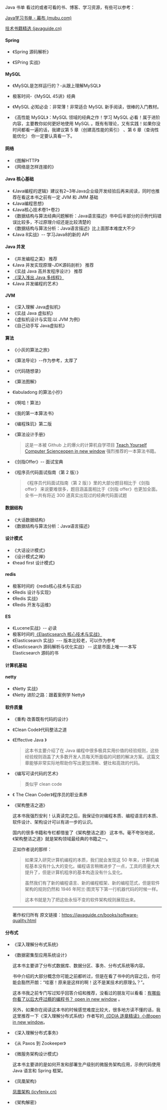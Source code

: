 Java 书单
看过的或者可看的书、博客、学习资源，有些可以参考：

 [Java学习书单 - 幕布 (mubu.com)](https://mubu.com/doc/nZ4n8i424) 

[技术书籍精选 (javaguide.cn)](https://javaguide.cn/books/)   

#### Spring

- 《Spring 源码解析》

- 《SPring 实战》

#### MySQL 

- 《MySQL是怎样运行的？-从跟上理解MySQL》

- 极客时间-《MySQL 45讲》经典

- 《MySQL 必知必会：非常薄！非常适合 MySQL 新手阅读，很棒的入门教材。

- 《高性能 MySQL》：MySQL 领域的经典之作！学习 MySQL 必看！属于进阶内容，主要教你如何更好地使用 MySQL 。既有有理论，又有实践！如果你没时间都看一遍的话，我建议第 5 章（创建高性能的索引） 、第 6 章（查询性能优化） 你一定要认真看一下。

#### 网络

- 《图解HTTP》
- 《网络是怎样连接的》

#### Java 核心基础
- 《Java编程的逻辑》建议有2~3年Java企业级开发经验后再来阅读，同时也推荐在看这本书之前有一定 JVM 和 JMM 基础
- 《Java编程思想》
- 《Java核心技术卷1+卷2》
- 《数据结构与算法经典问题解析：Java语言描述》书中后半部分的示例代码错误比较多，不过原理介绍还是比较清楚的
- 《数据结构与算法分析：Java语言描述》比上面那本难度大不少
- 《Java 8实战》-- 学习Java8的新的 API

#### Java 并发
- 《并发编程之美》 推荐
- 《Java 并发实现原理-JDK源码剖析》 推荐
- 《实战 Java 高并发程序设计》 推荐
- [《深入浅出 Java 多线程》](https://github.com/RedSpider1/concurrent)
- 《Java 并发编程的艺术》

#### JVM
- 《深入理解 Java虚拟机》
- 《实战 Java 虚拟机》
- 《虚拟机设计与实现:以 JVM 为例》
- 《自己动手写 Java虚拟机》

#### 算法
- 《小灰的算法之旅》

- 《算法导论》--作为参考，太厚了

- 《代码随想录》

- 《算法图解》

- 《labuladong 的算法小抄》

- 《啊哈！算法》

- 《我的第一本算法书》

- 《编程珠玑》第二版

- 《算法设计手册》

  > 这是一本被 Github 上的爆火的计算机自学项目 [Teach Yourself Computer Scienceopen in new window](https://link.zhihu.com/?target=https%3A//teachyourselfcs.com/) 强烈推荐的一本算法书籍。 

- 《剑指Offer》-- 面试宝典

- 《程序员代码面试指南（第 2 版）》

  >  《程序员代码面试指南（第 2 版）》里的大部分题目相比于《剑指 offer》 来说要难很多，题目涵盖面相比于《剑指 offer》也更加全面。全书一共有将近 300 道真实出现过的经典代码面试题


#### 数据结构

- 《大话数据结构》
- 《数据结构与算法分析：Java语言描述》

#### 设计模式

- 《大话设计模式》
- 《设计模式之禅》
- 《head first 设计模式》


#### redis 
- 极客时间的《redis核心技术与实战》
- 《Redis 设计与实现》
- 《Redis 实战》
- 《Redis 开发与运维》
#### ES 
- 《Lucene实战》-- 必读
- 极客时间的[《Elasticsearch 核心技术与实战》](http://gk.link/a/10bcT)
- 《Elasticsearch 实战》--- 版本比较老，可以作为参考
- 《Elasticsearch 源码解析与优化实战》 -- 这是市面上唯一一本写 Elasticsearch 源码的书

#### 计算机基础



#### netty 
- 《Netty 实战》
- 《Netty 进阶之路：跟着案例学 Netty》

#### 软件质量

- 《重构 改善既有代码的设计》

- 《Clean Code》代码整洁之道

- 《Effective Java 》

  > 这本书主要介绍了在 Java 编程中很多极具实用价值的经验规则，这些经验规则涵盖了大多数开发人员每天所面临的问题的解决方案。这篇文章能够非常实际地帮助你写出更加清晰、健壮和高效的代码。

- 《编写可读代码的艺术》

  > 类似宇 clean code

- 《 The Clean Coder》程序员的职业素养

- 《架构整洁之道》

  这本书我强烈安利！认真读完之后，我保证你对编程本质、编程语言的本质、软件设计、架构设计可以有进一步的认识。

  国内的很多书籍和专栏都借鉴了《架构整洁之道》 这本书。毫不夸张地说，《架构整洁之道》就是架构领域最经典的书籍之一。

  正如作者说的那样：

  > 如果深入研究计算机编程的本质，我们就会发现这 50 年来，计算机编程基本没有什么大的变化。编程语言稍微进步了一点，工具的质量大大提升了，但是计算机程序的基本构造没有什么变化。
  >
  > 虽然我们有了新的编程语言、新的编程框架、新的编程范式，但是软件架构的规则仍然和 1946 年阿兰·图灵写下第一行机器代码的时候一样。
  >
  > 这本书就是为了把这些永恒不变的软件架构规则展现出来。

  ------

  著作权归所有 原文链接：https://javaguide.cn/books/software-quality.html

  

#### 分布式

- 《深入理解分布式系统》

- 《数据密集型应用系统设计》

  这本书主要讲了分布式数据库、数据分区、事务、分布式系统等内容。

  书中介绍的大部分概念你可能之前都听过，但是在看了书中的内容之后，你可能会豁然开朗：“哇塞！原来是这样的啊！这不是某技术的原理么？”。

  这本书我之前专门写过知乎回答介绍和推荐，没看过的朋友可以看看：[有哪些你看了以后大呼过瘾的编程书？ open in new window](https://www.zhihu.com/question/50408698/answer/2278198495) 。

  另外，如果你在阅读这本书的时候感觉难度比较大，很多地方读不懂的话，我这里推荐一下《深入理解分布式系统》作者写的[《DDIA 逐章精读》小册open in new window](https://ddia.qtmuniao.com)。

- 《深入理解分布式事务》

- 《从 Paxos 到 Zookeeper》

- 《微服务架构设计模式》

  这本书主要讲的是如何开发和部署生产级别的微服务架构应用，示例代码使用 Java 语言和 Spring 框架。

- 《凤凰架构》

  [ 凤凰架构 (icyfenix.cn)](https://icyfenix.cn/)

- 《架构解密》